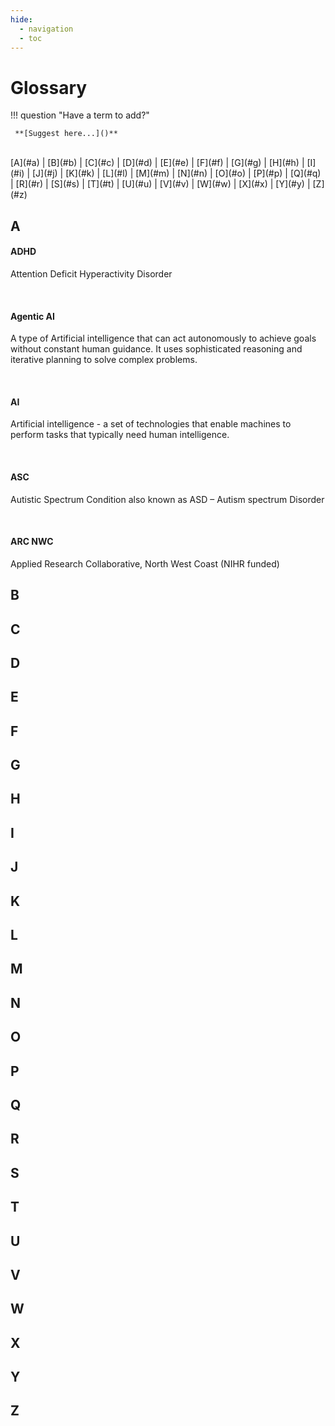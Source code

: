 ```yaml
---
hide:
  - navigation
  - toc
---
```


# Glossary

!!! question	"Have a term to add?"

	 **[Suggest here...]()**


<br>
[A](#a)  |  [B](#b)  |  [C](#c)  |  [D](#d)  |  [E](#e)  |  [F](#f)  |  [G](#g)  |  [H](#h)  |  [I](#i)  |  [J](#j)  |  [K](#k)  |  [L](#l)  |  [M](#m)  |  [N](#n)  |  [O](#o)  |  [P](#p)  |  [Q](#q)  |  [R](#r)  |  [S](#s)  |  [T](#t)  |  [U](#u)  |  [V](#v)  |  [W](#w)  |  [X](#x)  |  [Y](#y)  |  [Z](#z)


## A

#### ADHD

Attention Deficit Hyperactivity Disorder

<br>

#### Agentic AI 

A type of Artificial intelligence that can act autonomously to achieve goals without constant human guidance. It uses sophisticated reasoning and iterative planning to solve complex problems.

<br>

#### AI

Artificial intelligence - a set of technologies that enable machines to perform tasks that typically need human intelligence.

<br>

#### ASC 

Autistic Spectrum Condition also known as ASD – Autism spectrum Disorder

<br>

#### ARC NWC

Applied Research Collaborative, North West Coast (NIHR funded)


## B

## C

## D

## E

## F

## G

## H

## I

## J

## K

## L

## M

## N

## O

## P

## Q

## R

## S

## T

## U

## V

## W

## X

## Y

## Z
